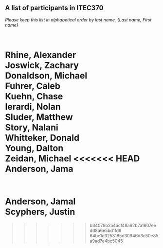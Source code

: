 A list of participants in ITEC370
---------------------------------
*Please keep this list in alphabetical order by last name.*
*{Last name, First name}*

<br/>Rhine, Alexander
<br/>Joswick, Zachary
<br/>Donaldson, Michael
<br/>Fuhrer, Caleb
<br/>Kuehn, Chase
<br/>Ierardi, Nolan
<br/>Sluder, Matthew
<br/>Story, Nalani
<br/>Whitteker, Donald
<br/>Young, Dalton
<br/>Zeidan, Michael
<<<<<<< HEAD
<br/>Anderson, Jama
=======
<br/>Anderson, Jamal
<br/>Scyphers, Justin
=======

>>>>>>> b34079b2a4acf48a62b7a1607eedd8a6e5bd1fd9
>>>>>>> 64be1d3253165d30946d3c50e85a9ad7e4bc5045
